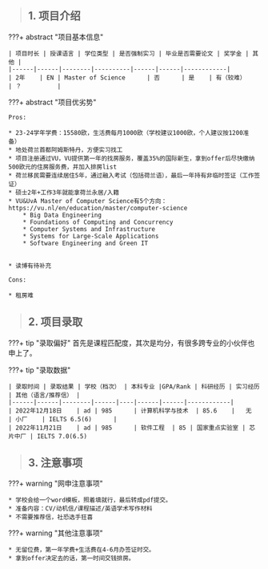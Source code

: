 > ## **1. 项目介绍**

???+ abstract "项目基本信息" 

    | 项目时长 | 授课语言 | 学位类型 | 是否强制实习 | 毕业是否需要论文 | 奖学金 | 其他 |
    |------|------|--------|----------|------|------|------------|
    | 2年    | EN | Master of Science      | 否      | 是    | 有（较难）    | ？          |

???+ abstract "项目优劣势" 

    Pros:
    
    * 23-24学年学费：15580欧，生活费每月1000欧（学校建议1000欧，个人建议按1200准备）
    * 地处荷兰首都阿姆斯特丹，方便实习找工
    * 项目注册通过VU，VU提供第一年的找房服务，覆盖35%的国际新生，拿到offer后尽快缴纳500欧元的住房服务费，并加入排房list
    * 荷兰移民需要连续居住5年，通过融入考试（包括荷兰语），最后一年持有非临时签证（工作签证）
    * 硕士2年+工作3年就能拿荷兰永居/入籍
    * VU&UvA Master of Computer Science有5个方向：https://vu.nl/en/education/master/computer-science
        * Big Data Engineering
        * Foundations of Computing and Concurrency
        * Computer Systems and Infrastructure
        * Systems for Large-Scale Applications
        * Software Engineering and Green IT    
    
    
    * 读博有待补充
    
    Cons:
    
    * 租房难
    

> ## **2. 项目录取**

???+ tip "录取偏好"
    首先是课程匹配度，其次是均分，有很多跨专业的小伙伴也申上了。

???+ tip "录取数据"

    | 录取时间 | 录取结果 | 学校（档次） | 本科专业 |GPA/Rank | 科研经历 | 实习经历 | 其他（语言/推荐信） |
    |------|------|--------|------|----|------|------|------------|
    | 2022年12月18日    | ad | 985      | 计算机科学与技术  | 85.6    |   无  | 小厂    | IELTS 6.5(6)      |
    | 2022年11月21日    | ad | 985      | 软件工程  | 85 | 国家重点实验室 | 芯片中厂 | IELTS 7.0(6.5)


> ## **3. 注意事项**

???+ warning "网申注意事项"

    * 学校会给一个word模板，照着填就行，最后转成pdf提交。
    * 准备内容：CV/动机信/课程描述/英语学术写作材料
    * 不需要推荐信，社恐选手狂喜

???+ warning "其他注意事项"

    * 无留位费，第一年学费+生活费在4-6月办签证时交。
    * 拿到offer决定去的话，第一时间交钱排房。

